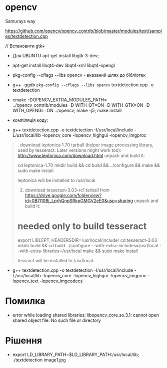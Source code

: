 # opencv
Samurays way

https://github.com/opencv/opencv_contrib/blob/master/modules/text/samples/textdetection.cpp

// Встановити gtk+
* Для UBUNTU apt-get install libgtk-3-dev;  
* apt-get install libqt4-dev  libqt4-xml libqt4-opengl
* pkg-config --cflags --libs opencv -  вказаний шлях до бібліотек
* g++ -ggdb `pkg-config --cflags --libs opencv` textdetection.cpp -o textdetection
* cmake -DOPENCV_EXTRA_MODULES_PATH= ../opencv_contrib/modules -D WITH_QT=ON -D WITH_GTK=ON -D WITH_OPENGL=ON ../opencv; make -j5; make install


* компіляція коду: 
* g++  textdetection.cpp -o textdetection -I/usr/local/include -L/usr/local/lib -lopencv_core -lopencv_highgui -lopencv_imgproc


>. download leptonica 1.70 tarball (helper image processing library, used by tesseract. Later versions might work too):
>http://www.leptonica.com/download.html
>unpack and build it:
>
>cd leptonica-1.70
>mkdir build && cd build && ../configure && make && sudo make install
>
>leptonica will be installed to /usr/local.
>
>2. download tesseract-3.03-rc1 tarball from https://drive.google.com/folderview?id=0B7l10Bj_LprhQnpSRkpGMGV2eE0&usp=sharing
>unpack and build it:
>
># needed only to build tesseract
>export LIBLEPT_HEADERSDIR=/usr/local/include/
>cd tesseract-3.03
>mkdir build && cd build
>../configure --with-extra-includes=/usr/local --with-extra-libraries=/usr/local
>make && sudo make install
>
>tessract will be installed to /usr/local.


* g++  textdetection.cpp -o textdetection -I/usr/local/include -L/usr/local/lib -lopencv_core -lopencv_highgui -lopencv_imgproc -lopencv_text -lopencv_imgcodecs

# Помилка
* error while loading shared libraries: libopencv_core.so.3.1: cannot open shared object file: No such file or directory
# Рішення
* export LD_LIBRARY_PATH=$LD_LIBRARY_PATH:/usr/local/lib; ./textdetection image1.jpg

